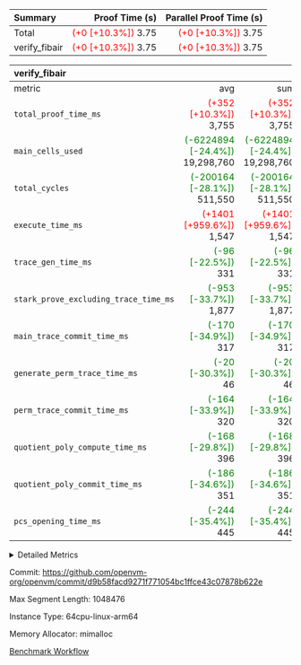 | Summary | Proof Time (s) | Parallel Proof Time (s) |
|:---|---:|---:|
| Total | <span style='color: red'>(+0 [+10.3%])</span> 3.75 | <span style='color: red'>(+0 [+10.3%])</span> 3.75 |
| verify_fibair | <span style='color: red'>(+0 [+10.3%])</span> 3.75 | <span style='color: red'>(+0 [+10.3%])</span> 3.75 |


| verify_fibair |||||
|:---|---:|---:|---:|---:|
|metric|avg|sum|max|min|
| `total_proof_time_ms ` | <span style='color: red'>(+352 [+10.3%])</span> 3,755 | <span style='color: red'>(+352 [+10.3%])</span> 3,755 | <span style='color: red'>(+352 [+10.3%])</span> 3,755 | <span style='color: red'>(+352 [+10.3%])</span> 3,755 |
| `main_cells_used     ` | <span style='color: green'>(-6224894 [-24.4%])</span> 19,298,760 | <span style='color: green'>(-6224894 [-24.4%])</span> 19,298,760 | <span style='color: green'>(-6224894 [-24.4%])</span> 19,298,760 | <span style='color: green'>(-6224894 [-24.4%])</span> 19,298,760 |
| `total_cycles        ` | <span style='color: green'>(-200164 [-28.1%])</span> 511,550 | <span style='color: green'>(-200164 [-28.1%])</span> 511,550 | <span style='color: green'>(-200164 [-28.1%])</span> 511,550 | <span style='color: green'>(-200164 [-28.1%])</span> 511,550 |
| `execute_time_ms     ` | <span style='color: red'>(+1401 [+959.6%])</span> 1,547 | <span style='color: red'>(+1401 [+959.6%])</span> 1,547 | <span style='color: red'>(+1401 [+959.6%])</span> 1,547 | <span style='color: red'>(+1401 [+959.6%])</span> 1,547 |
| `trace_gen_time_ms   ` | <span style='color: green'>(-96 [-22.5%])</span> 331 | <span style='color: green'>(-96 [-22.5%])</span> 331 | <span style='color: green'>(-96 [-22.5%])</span> 331 | <span style='color: green'>(-96 [-22.5%])</span> 331 |
| `stark_prove_excluding_trace_time_ms` | <span style='color: green'>(-953 [-33.7%])</span> 1,877 | <span style='color: green'>(-953 [-33.7%])</span> 1,877 | <span style='color: green'>(-953 [-33.7%])</span> 1,877 | <span style='color: green'>(-953 [-33.7%])</span> 1,877 |
| `main_trace_commit_time_ms` | <span style='color: green'>(-170 [-34.9%])</span> 317 | <span style='color: green'>(-170 [-34.9%])</span> 317 | <span style='color: green'>(-170 [-34.9%])</span> 317 | <span style='color: green'>(-170 [-34.9%])</span> 317 |
| `generate_perm_trace_time_ms` | <span style='color: green'>(-20 [-30.3%])</span> 46 | <span style='color: green'>(-20 [-30.3%])</span> 46 | <span style='color: green'>(-20 [-30.3%])</span> 46 | <span style='color: green'>(-20 [-30.3%])</span> 46 |
| `perm_trace_commit_time_ms` | <span style='color: green'>(-164 [-33.9%])</span> 320 | <span style='color: green'>(-164 [-33.9%])</span> 320 | <span style='color: green'>(-164 [-33.9%])</span> 320 | <span style='color: green'>(-164 [-33.9%])</span> 320 |
| `quotient_poly_compute_time_ms` | <span style='color: green'>(-168 [-29.8%])</span> 396 | <span style='color: green'>(-168 [-29.8%])</span> 396 | <span style='color: green'>(-168 [-29.8%])</span> 396 | <span style='color: green'>(-168 [-29.8%])</span> 396 |
| `quotient_poly_commit_time_ms` | <span style='color: green'>(-186 [-34.6%])</span> 351 | <span style='color: green'>(-186 [-34.6%])</span> 351 | <span style='color: green'>(-186 [-34.6%])</span> 351 | <span style='color: green'>(-186 [-34.6%])</span> 351 |
| `pcs_opening_time_ms ` | <span style='color: green'>(-244 [-35.4%])</span> 445 | <span style='color: green'>(-244 [-35.4%])</span> 445 | <span style='color: green'>(-244 [-35.4%])</span> 445 | <span style='color: green'>(-244 [-35.4%])</span> 445 |



<details>
<summary>Detailed Metrics</summary>

|  | verify_program_compile_ms | total_cells | stark_prove_excluding_trace_time_ms | quotient_poly_compute_time_ms | quotient_poly_commit_time_ms | perm_trace_commit_time_ms | pcs_opening_time_ms | main_trace_commit_time_ms |
| --- | --- | --- | --- | --- | --- | --- | --- |
|  | 3 | 65,536 | 63 | 3 | 12 | 0 | 30 | 16 | 

| air_name | rows | quotient_deg | main_cols | interactions | constraints | cells |
| --- | --- | --- | --- | --- | --- | --- |
| AccessAdapterAir<2> |  | 4 |  | 5 | 12 |  | 
| AccessAdapterAir<4> |  | 4 |  | 5 | 12 |  | 
| AccessAdapterAir<8> |  | 4 |  | 5 | 12 |  | 
| FibonacciAir | 32,768 | 1 | 2 |  | 5 | 65,536 | 
| FriReducedOpeningAir |  | 4 |  | 35 | 59 |  | 
| NativePoseidon2Air<BabyBearParameters>, 1> |  | 4 |  | 176 | 590 |  | 
| PhantomAir |  | 4 |  | 3 | 4 |  | 
| ProgramAir |  | 1 |  | 1 | 4 |  | 
| VariableRangeCheckerAir |  | 1 |  | 1 | 4 |  | 
| VmAirWrapper<BranchNativeAdapterAir, BranchEqualCoreAir<1> |  | 2 |  | 11 | 23 |  | 
| VmAirWrapper<JalNativeAdapterAir, JalCoreAir> |  | 4 |  | 7 | 6 |  | 
| VmAirWrapper<NativeAdapterAir<2, 0>, PublicValuesCoreAir> |  | 4 |  | 11 | 22 |  | 
| VmAirWrapper<NativeAdapterAir<2, 1>, FieldArithmeticCoreAir> |  | 4 |  | 15 | 23 |  | 
| VmAirWrapper<NativeLoadStoreAdapterAir<1>, NativeLoadStoreCoreAir<1> |  | 4 |  | 15 | 20 |  | 
| VmAirWrapper<NativeLoadStoreAdapterAir<4>, NativeLoadStoreCoreAir<4> |  | 4 |  | 15 | 20 |  | 
| VmAirWrapper<NativeVectorizedAdapterAir<4>, FieldExtensionCoreAir> |  | 4 |  | 15 | 23 |  | 
| VmConnectorAir |  | 4 |  | 3 | 8 |  | 
| VolatileBoundaryAir |  | 4 |  | 4 | 16 |  | 

| group | trace_gen_time_ms | total_proof_time_ms | total_cycles | total_cells | stark_prove_excluding_trace_time_ms | quotient_poly_compute_time_ms | quotient_poly_commit_time_ms | perm_trace_commit_time_ms | pcs_opening_time_ms | main_trace_commit_time_ms | main_cells_used | generate_perm_trace_time_ms | execute_time_ms |
| --- | --- | --- | --- | --- | --- | --- | --- | --- | --- | --- | --- | --- | --- |
| verify_fibair | 331 | 3,755 | 511,550 | 50,178,200 | 1,877 | 396 | 351 | 320 | 445 | 317 | 19,298,760 | 46 | 1,547 | 

| group | air_name | rows | prep_cols | perm_cols | main_cols | cells |
| --- | --- | --- | --- | --- | --- | --- |
| verify_fibair | AccessAdapterAir<2> | 65,536 |  | 16 | 11 | 1,769,472 | 
| verify_fibair | AccessAdapterAir<4> | 32,768 |  | 16 | 13 | 950,272 | 
| verify_fibair | AccessAdapterAir<8> | 128 |  | 16 | 17 | 4,224 | 
| verify_fibair | FriReducedOpeningAir | 512 |  | 76 | 64 | 71,680 | 
| verify_fibair | NativePoseidon2Air<BabyBearParameters>, 1> | 16,384 |  | 356 | 399 | 12,369,920 | 
| verify_fibair | PhantomAir | 16,384 |  | 8 | 6 | 229,376 | 
| verify_fibair | ProgramAir | 8,192 |  | 8 | 10 | 147,456 | 
| verify_fibair | VariableRangeCheckerAir | 262,144 | 2 | 8 | 1 | 2,359,296 | 
| verify_fibair | VmAirWrapper<BranchNativeAdapterAir, BranchEqualCoreAir<1> | 131,072 |  | 28 | 23 | 6,684,672 | 
| verify_fibair | VmAirWrapper<JalNativeAdapterAir, JalCoreAir> | 16,384 |  | 12 | 10 | 360,448 | 
| verify_fibair | VmAirWrapper<NativeAdapterAir<2, 1>, FieldArithmeticCoreAir> | 262,144 |  | 20 | 30 | 13,107,200 | 
| verify_fibair | VmAirWrapper<NativeLoadStoreAdapterAir<1>, NativeLoadStoreCoreAir<1> | 131,072 |  | 36 | 25 | 7,995,392 | 
| verify_fibair | VmAirWrapper<NativeLoadStoreAdapterAir<4>, NativeLoadStoreCoreAir<4> | 16,384 |  | 36 | 34 | 1,146,880 | 
| verify_fibair | VmAirWrapper<NativeVectorizedAdapterAir<4>, FieldExtensionCoreAir> | 8,192 |  | 20 | 40 | 491,520 | 
| verify_fibair | VmConnectorAir | 2 | 1 | 8 | 4 | 24 | 
| verify_fibair | VolatileBoundaryAir | 131,072 |  | 8 | 11 | 2,490,368 | 

| group | air_name | dsl_ir | opcode | cells_used |
| --- | --- | --- | --- | --- |
| verify_fibair | <BranchNativeAdapterAir,BranchEqualCoreAir<1>> | AssertEqE | BNE | 3,956 | 
| verify_fibair | <BranchNativeAdapterAir,BranchEqualCoreAir<1>> | AssertEqEI | BNE | 92 | 
| verify_fibair | <BranchNativeAdapterAir,BranchEqualCoreAir<1>> | AssertEqF | BNE | 31,648 | 
| verify_fibair | <BranchNativeAdapterAir,BranchEqualCoreAir<1>> | AssertEqV | BNE | 14,697 | 
| verify_fibair | <BranchNativeAdapterAir,BranchEqualCoreAir<1>> | AssertEqVI | BNE | 460 | 
| verify_fibair | <BranchNativeAdapterAir,BranchEqualCoreAir<1>> | For | BNE | 235,451 | 
| verify_fibair | <BranchNativeAdapterAir,BranchEqualCoreAir<1>> | IfEq | BNE | 2,599 | 
| verify_fibair | <BranchNativeAdapterAir,BranchEqualCoreAir<1>> | IfEqI | BNE | 104,213 | 
| verify_fibair | <BranchNativeAdapterAir,BranchEqualCoreAir<1>> | IfNe | BEQ | 2,645 | 
| verify_fibair | <BranchNativeAdapterAir,BranchEqualCoreAir<1>> | IfNeI | BEQ | 69 | 
| verify_fibair | <BranchNativeAdapterAir,BranchEqualCoreAir<1>> | ZipFor | BNE | 1,875,098 | 
| verify_fibair | <JalNativeAdapterAir,JalCoreAir> |  | JAL | 10 | 
| verify_fibair | <JalNativeAdapterAir,JalCoreAir> | For | JAL | 9,540 | 
| verify_fibair | <JalNativeAdapterAir,JalCoreAir> | IfEqI | JAL | 22,220 | 
| verify_fibair | <JalNativeAdapterAir,JalCoreAir> | IfNe | JAL | 20 | 
| verify_fibair | <JalNativeAdapterAir,JalCoreAir> | ZipFor | JAL | 105,550 | 
| verify_fibair | <NativeAdapterAir<2, 1>,FieldArithmeticCoreAir> |  | ADD | 30 | 
| verify_fibair | <NativeAdapterAir<2, 1>,FieldArithmeticCoreAir> | AddEFFI | ADD | 13,680 | 
| verify_fibair | <NativeAdapterAir<2, 1>,FieldArithmeticCoreAir> | AddEI | ADD | 246,360 | 
| verify_fibair | <NativeAdapterAir<2, 1>,FieldArithmeticCoreAir> | AddF | ADD | 39,990 | 
| verify_fibair | <NativeAdapterAir<2, 1>,FieldArithmeticCoreAir> | AddFI | ADD | 93,000 | 
| verify_fibair | <NativeAdapterAir<2, 1>,FieldArithmeticCoreAir> | AddV | ADD | 513,450 | 
| verify_fibair | <NativeAdapterAir<2, 1>,FieldArithmeticCoreAir> | AddVI | ADD | 996,630 | 
| verify_fibair | <NativeAdapterAir<2, 1>,FieldArithmeticCoreAir> | Alloc | ADD | 1,315,680 | 
| verify_fibair | <NativeAdapterAir<2, 1>,FieldArithmeticCoreAir> | Alloc | MUL | 376,860 | 
| verify_fibair | <NativeAdapterAir<2, 1>,FieldArithmeticCoreAir> | DivEIN | ADD | 120 | 
| verify_fibair | <NativeAdapterAir<2, 1>,FieldArithmeticCoreAir> | DivF | DIV | 42,840 | 
| verify_fibair | <NativeAdapterAir<2, 1>,FieldArithmeticCoreAir> | DivFIN | DIV | 90 | 
| verify_fibair | <NativeAdapterAir<2, 1>,FieldArithmeticCoreAir> | For | ADD | 307,110 | 
| verify_fibair | <NativeAdapterAir<2, 1>,FieldArithmeticCoreAir> | ImmE | ADD | 25,440 | 
| verify_fibair | <NativeAdapterAir<2, 1>,FieldArithmeticCoreAir> | ImmF | ADD | 51,930 | 
| verify_fibair | <NativeAdapterAir<2, 1>,FieldArithmeticCoreAir> | ImmV | ADD | 110,190 | 
| verify_fibair | <NativeAdapterAir<2, 1>,FieldArithmeticCoreAir> | LoadE | ADD | 61,740 | 
| verify_fibair | <NativeAdapterAir<2, 1>,FieldArithmeticCoreAir> | LoadE | MUL | 61,740 | 
| verify_fibair | <NativeAdapterAir<2, 1>,FieldArithmeticCoreAir> | LoadF | ADD | 20,190 | 
| verify_fibair | <NativeAdapterAir<2, 1>,FieldArithmeticCoreAir> | LoadF | MUL | 10,440 | 
| verify_fibair | <NativeAdapterAir<2, 1>,FieldArithmeticCoreAir> | LoadHeapPtr | ADD | 30 | 
| verify_fibair | <NativeAdapterAir<2, 1>,FieldArithmeticCoreAir> | LoadV | ADD | 136,050 | 
| verify_fibair | <NativeAdapterAir<2, 1>,FieldArithmeticCoreAir> | LoadV | MUL | 114,540 | 
| verify_fibair | <NativeAdapterAir<2, 1>,FieldArithmeticCoreAir> | MulEF | MUL | 75,840 | 
| verify_fibair | <NativeAdapterAir<2, 1>,FieldArithmeticCoreAir> | MulEI | ADD | 9,240 | 
| verify_fibair | <NativeAdapterAir<2, 1>,FieldArithmeticCoreAir> | MulF | MUL | 211,470 | 
| verify_fibair | <NativeAdapterAir<2, 1>,FieldArithmeticCoreAir> | MulFI | MUL | 40,020 | 
| verify_fibair | <NativeAdapterAir<2, 1>,FieldArithmeticCoreAir> | MulVI | MUL | 54,840 | 
| verify_fibair | <NativeAdapterAir<2, 1>,FieldArithmeticCoreAir> | StoreE | ADD | 23,940 | 
| verify_fibair | <NativeAdapterAir<2, 1>,FieldArithmeticCoreAir> | StoreE | MUL | 23,940 | 
| verify_fibair | <NativeAdapterAir<2, 1>,FieldArithmeticCoreAir> | StoreF | ADD | 5,490 | 
| verify_fibair | <NativeAdapterAir<2, 1>,FieldArithmeticCoreAir> | StoreF | MUL | 300 | 
| verify_fibair | <NativeAdapterAir<2, 1>,FieldArithmeticCoreAir> | StoreHeapPtr | ADD | 30 | 
| verify_fibair | <NativeAdapterAir<2, 1>,FieldArithmeticCoreAir> | StoreV | ADD | 27,210 | 
| verify_fibair | <NativeAdapterAir<2, 1>,FieldArithmeticCoreAir> | StoreV | MUL | 6,510 | 
| verify_fibair | <NativeAdapterAir<2, 1>,FieldArithmeticCoreAir> | SubEF | ADD | 11,790 | 
| verify_fibair | <NativeAdapterAir<2, 1>,FieldArithmeticCoreAir> | SubEF | SUB | 3,930 | 
| verify_fibair | <NativeAdapterAir<2, 1>,FieldArithmeticCoreAir> | SubEI | ADD | 240 | 
| verify_fibair | <NativeAdapterAir<2, 1>,FieldArithmeticCoreAir> | SubFI | SUB | 39,990 | 
| verify_fibair | <NativeAdapterAir<2, 1>,FieldArithmeticCoreAir> | SubV | SUB | 45,390 | 
| verify_fibair | <NativeAdapterAir<2, 1>,FieldArithmeticCoreAir> | SubVI | SUB | 22,350 | 
| verify_fibair | <NativeAdapterAir<2, 1>,FieldArithmeticCoreAir> | SubVIN | SUB | 18,900 | 
| verify_fibair | <NativeAdapterAir<2, 1>,FieldArithmeticCoreAir> | UnsafeCastVF | ADD | 30 | 
| verify_fibair | <NativeAdapterAir<2, 1>,FieldArithmeticCoreAir> | ZipFor | ADD | 2,506,740 | 
| verify_fibair | <NativeLoadStoreAdapterAir<1>,NativeLoadStoreCoreAir<1>> | LoadF | LOADW | 76,175 | 
| verify_fibair | <NativeLoadStoreAdapterAir<1>,NativeLoadStoreCoreAir<1>> | LoadV | LOADW | 527,225 | 
| verify_fibair | <NativeLoadStoreAdapterAir<1>,NativeLoadStoreCoreAir<1>> | StoreF | STOREW | 42,375 | 
| verify_fibair | <NativeLoadStoreAdapterAir<1>,NativeLoadStoreCoreAir<1>> | StoreHintWord | HINT_STOREW | 1,799,350 | 
| verify_fibair | <NativeLoadStoreAdapterAir<1>,NativeLoadStoreCoreAir<1>> | StoreV | STOREW | 475,875 | 
| verify_fibair | <NativeLoadStoreAdapterAir<4>,NativeLoadStoreCoreAir<4>> | LoadE | LOADW | 140,352 | 
| verify_fibair | <NativeLoadStoreAdapterAir<4>,NativeLoadStoreCoreAir<4>> | StoreE | STOREW | 183,532 | 
| verify_fibair | <NativeVectorizedAdapterAir<4>,FieldExtensionCoreAir> | AddE | FE4ADD | 57,960 | 
| verify_fibair | <NativeVectorizedAdapterAir<4>,FieldExtensionCoreAir> | DivE | BBE4DIV | 30,320 | 
| verify_fibair | <NativeVectorizedAdapterAir<4>,FieldExtensionCoreAir> | DivEIN | BBE4DIV | 40 | 
| verify_fibair | <NativeVectorizedAdapterAir<4>,FieldExtensionCoreAir> | MulE | BBE4MUL | 108,680 | 
| verify_fibair | <NativeVectorizedAdapterAir<4>,FieldExtensionCoreAir> | MulEI | BBE4MUL | 3,080 | 
| verify_fibair | <NativeVectorizedAdapterAir<4>,FieldExtensionCoreAir> | SubE | FE4SUB | 75,680 | 
| verify_fibair | FriReducedOpeningAir | FriReducedOpening | FRI_REDUCED_OPENING | 21,504 | 
| verify_fibair | PhantomAir | HintBitsF | PHANTOM | 258 | 
| verify_fibair | PhantomAir | HintInputVec | PHANTOM | 56,196 | 
| verify_fibair | VerifyBatchAir | Poseidon2PermuteBabyBear | PERM_POS2 | 10,374 | 
| verify_fibair | VerifyBatchAir | VerifyBatchExt | VERIFY_BATCH | 2,765,070 | 
| verify_fibair | VerifyBatchAir | VerifyBatchFelt | VERIFY_BATCH | 636,804 | 

| group | chip_name | rows_used |
| --- | --- | --- |
| verify_fibair | <BranchNativeAdapterAir,BranchEqualCoreAir<1>> | 98,736 | 
| verify_fibair | <JalNativeAdapterAir,JalCoreAir> | 13,734 | 
| verify_fibair | <NativeAdapterAir<2, 1>,FieldArithmeticCoreAir> | 255,545 | 
| verify_fibair | <NativeLoadStoreAdapterAir<1>,NativeLoadStoreCoreAir<1>> | 116,840 | 
| verify_fibair | <NativeLoadStoreAdapterAir<4>,NativeLoadStoreCoreAir<4>> | 9,526 | 
| verify_fibair | <NativeVectorizedAdapterAir<4>,FieldExtensionCoreAir> | 6,894 | 
| verify_fibair | AccessAdapter<2> | 41,514 | 
| verify_fibair | AccessAdapter<4> | 20,044 | 
| verify_fibair | AccessAdapter<8> | 88 | 
| verify_fibair | Boundary | 111,583 | 
| verify_fibair | FriReducedOpeningAir | 336 | 
| verify_fibair | PhantomAir | 9,409 | 
| verify_fibair | ProgramChip | 5,005 | 
| verify_fibair | VariableRangeCheckerAir | 262,144 | 
| verify_fibair | VerifyBatchAir | 8,552 | 
| verify_fibair | VmConnectorAir | 2 | 

| group | dsl_ir | opcode | frequency |
| --- | --- | --- | --- |
| verify_fibair |  | ADD | 2 | 
| verify_fibair |  | JAL | 1 | 
| verify_fibair | AddE | FE4ADD | 1,449 | 
| verify_fibair | AddEFFI | ADD | 456 | 
| verify_fibair | AddEI | ADD | 8,212 | 
| verify_fibair | AddF | ADD | 1,333 | 
| verify_fibair | AddFI | ADD | 3,100 | 
| verify_fibair | AddV | ADD | 17,115 | 
| verify_fibair | AddVI | ADD | 33,221 | 
| verify_fibair | Alloc | ADD | 43,856 | 
| verify_fibair | Alloc | MUL | 12,562 | 
| verify_fibair | AssertEqE | BNE | 172 | 
| verify_fibair | AssertEqEI | BNE | 4 | 
| verify_fibair | AssertEqF | BNE | 1,376 | 
| verify_fibair | AssertEqV | BNE | 639 | 
| verify_fibair | AssertEqVI | BNE | 20 | 
| verify_fibair | DivE | BBE4DIV | 758 | 
| verify_fibair | DivEIN | ADD | 4 | 
| verify_fibair | DivEIN | BBE4DIV | 1 | 
| verify_fibair | DivF | DIV | 1,428 | 
| verify_fibair | DivFIN | DIV | 3 | 
| verify_fibair | For | ADD | 10,237 | 
| verify_fibair | For | BNE | 10,237 | 
| verify_fibair | For | JAL | 954 | 
| verify_fibair | FriReducedOpening | FRI_REDUCED_OPENING | 126 | 
| verify_fibair | HintBitsF | PHANTOM | 43 | 
| verify_fibair | HintInputVec | PHANTOM | 9,366 | 
| verify_fibair | IfEq | BNE | 113 | 
| verify_fibair | IfEqI | BNE | 4,531 | 
| verify_fibair | IfEqI | JAL | 2,222 | 
| verify_fibair | IfNe | BEQ | 115 | 
| verify_fibair | IfNe | JAL | 2 | 
| verify_fibair | IfNeI | BEQ | 3 | 
| verify_fibair | ImmE | ADD | 848 | 
| verify_fibair | ImmF | ADD | 1,731 | 
| verify_fibair | ImmV | ADD | 3,673 | 
| verify_fibair | LoadE | ADD | 2,058 | 
| verify_fibair | LoadE | LOADW | 4,128 | 
| verify_fibair | LoadE | MUL | 2,058 | 
| verify_fibair | LoadF | ADD | 673 | 
| verify_fibair | LoadF | LOADW | 3,047 | 
| verify_fibair | LoadF | MUL | 348 | 
| verify_fibair | LoadHeapPtr | ADD | 1 | 
| verify_fibair | LoadV | ADD | 4,535 | 
| verify_fibair | LoadV | LOADW | 21,089 | 
| verify_fibair | LoadV | MUL | 3,818 | 
| verify_fibair | MulE | BBE4MUL | 2,717 | 
| verify_fibair | MulEF | MUL | 2,528 | 
| verify_fibair | MulEI | ADD | 308 | 
| verify_fibair | MulEI | BBE4MUL | 77 | 
| verify_fibair | MulF | MUL | 7,049 | 
| verify_fibair | MulFI | MUL | 1,334 | 
| verify_fibair | MulVI | MUL | 1,828 | 
| verify_fibair | Poseidon2PermuteBabyBear | PERM_POS2 | 26 | 
| verify_fibair | StoreE | ADD | 798 | 
| verify_fibair | StoreE | MUL | 798 | 
| verify_fibair | StoreE | STOREW | 5,398 | 
| verify_fibair | StoreF | ADD | 183 | 
| verify_fibair | StoreF | MUL | 10 | 
| verify_fibair | StoreF | STOREW | 1,695 | 
| verify_fibair | StoreHeapPtr | ADD | 1 | 
| verify_fibair | StoreHintWord | HINT_STOREW | 71,974 | 
| verify_fibair | StoreV | ADD | 907 | 
| verify_fibair | StoreV | MUL | 217 | 
| verify_fibair | StoreV | STOREW | 19,035 | 
| verify_fibair | SubE | FE4SUB | 1,892 | 
| verify_fibair | SubEF | ADD | 393 | 
| verify_fibair | SubEF | SUB | 131 | 
| verify_fibair | SubEI | ADD | 8 | 
| verify_fibair | SubFI | SUB | 1,333 | 
| verify_fibair | SubV | SUB | 1,513 | 
| verify_fibair | SubVI | SUB | 745 | 
| verify_fibair | SubVIN | SUB | 630 | 
| verify_fibair | UnsafeCastVF | ADD | 1 | 
| verify_fibair | VerifyBatchExt | VERIFY_BATCH | 630 | 
| verify_fibair | VerifyBatchFelt | VERIFY_BATCH | 84 | 
| verify_fibair | ZipFor | ADD | 83,558 | 
| verify_fibair | ZipFor | BNE | 81,526 | 
| verify_fibair | ZipFor | JAL | 10,555 | 

</details>


Commit: https://github.com/openvm-org/openvm/commit/d9b58facd9271f771054bc1ffce43c07878b622e

Max Segment Length: 1048476

Instance Type: 64cpu-linux-arm64

Memory Allocator: mimalloc

[Benchmark Workflow](https://github.com/openvm-org/openvm/actions/runs/12848274601)
